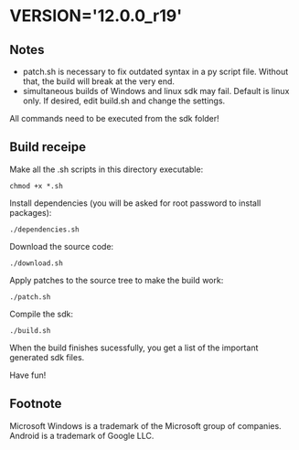 VERSION='12.0.0_r19'
====================

Notes
-----

- patch.sh is necessary to fix outdated syntax in a py script file. Without that, the build will break at the very end.
- simultaneous builds of Windows and linux sdk may fail. Default is linux only. If desired, edit build.sh and change the settings.

All commands need to be executed from the sdk folder!

Build receipe
-------------

Make all the .sh scripts in this directory executable:

    chmod +x *.sh

Install dependencies (you will be asked for root password to install packages):

    ./dependencies.sh

Download the source code:

    ./download.sh

Apply patches to the source tree to make the build work:

    ./patch.sh

Compile the sdk:

    ./build.sh

When the build finishes sucessfully, you get a list of the important generated sdk files.

Have fun!

Footnote
--------

Microsoft Windows is a trademark of the Microsoft group of companies. Android is a trademark of Google LLC.
